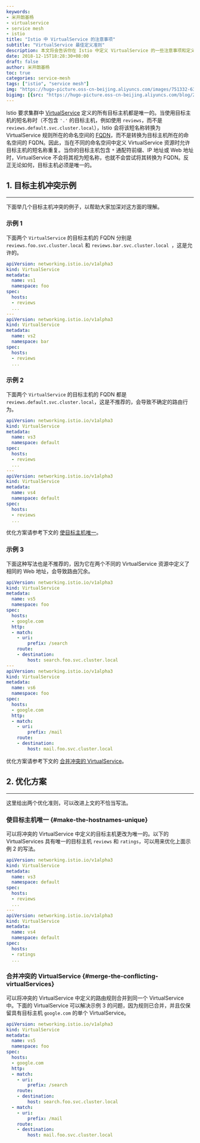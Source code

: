 ```yaml
---
keywords:
- 米开朗基杨
- virtualservice
- service mesh
- istio
title: "Istio 中 VirtualService 的注意事项"
subtitle: "VirtualService 最佳定义准则"
description: 本文将会告诉你在 Istio 中定义 VirtualService 的一些注意事项和定义准则。
date: 2018-12-15T18:28:30+08:00
draft: false
author: 米开朗基杨
toc: true
categories: service-mesh
tags: ["istio", "service mesh"]
img: "https://hugo-picture.oss-cn-beijing.aliyuncs.com/images/751332-637074676275676382.jpg"
bigimg: [{src: "https://hugo-picture.oss-cn-beijing.aliyuncs.com/blog/2019-04-27-080627.jpg"}]
---
```


<!--more-->

Istio 要求集群中 [VirtualService](https://istio.io/zh/docs/reference/config/istio.networking.v1alpha3/#virtualservice) 定义的所有目标主机都是唯一的。当使用目标主机的短名称时（不包含 `'.'` 的目标主机，例如使用 `reviews`，而不是 `reviews.default.svc.cluster.local`），Istio 会将该短名称转换为 VirtualService 规则所在的命名空间的 [FQDN](https://www.wikiwand.com/zh/%E5%AE%8C%E6%95%B4%E7%B6%B2%E5%9F%9F%E5%90%8D%E7%A8%B1)，而不是转换为目标主机所在的命名空间的 FQDN。因此，当在不同的命名空间中定义 VirtualService 资源时允许目标主机的短名称重复。当你的目标主机包含 `*` 通配符前缀、IP 地址或 Web 地址时，VirtualService 不会将其视为短名称，也就不会尝试将其转换为 FQDN。反正无论如何，目标主机必须是唯一的。

## <span id="inline-toc">1.</span> 目标主机冲突示例

----

下面举几个目标主机冲突的例子，以帮助大家加深对这方面的理解。

### 示例 1

下面两个 `VirtualService` 的目标主机的 FQDN 分别是 `reviews.foo.svc.cluster.local` 和 `reviews.bar.svc.cluster.local `，这是允许的。

```yaml
apiVersion: networking.istio.io/v1alpha3
kind: VirtualService
metadata:
  name: vs1
  namespace: foo
spec:
  hosts:
  - reviews
  ...
---
apiVersion: networking.istio.io/v1alpha3
kind: VirtualService
metadata:
  name: vs2
  namespace: bar
spec:
  hosts:
  - reviews
  ...
```

### 示例 2

下面两个 `VirtualService` 的目标主机的 FQDN 都是 `reviews.default.svc.cluster.local`，这是不推荐的，会导致不确定的路由行为。

```yaml
apiVersion: networking.istio.io/v1alpha3
kind: VirtualService
metadata:
  name: vs3
  namespace: default
spec:
  hosts:
  - reviews
  ...
---
apiVersion: networking.istio.io/v1alpha3
kind: VirtualService
metadata:
  name: vs4
  namespace: default
spec:
  hosts:
  - reviews
  ...
```

优化方案请参考下文的 [使目标主机唯一](https://icloudnative.io/posts/conflictingvirtualservicehost/#make-the-hostnames-unique)。

### 示例 3

下面这种写法也是不推荐的，因为它在两个不同的 VirtualService 资源中定义了相同的 Web 地址，会导致路由冗余。

```yaml
apiVersion: networking.istio.io/v1alpha3
kind: VirtualService
metadata:
  name: vs5
  namespace: foo
spec:
  hosts:
  - google.com
  http:
  - match:
    - uri:
        prefix: /search
    route:
    - destination:
        host: search.foo.svc.cluster.local
---
apiVersion: networking.istio.io/v1alpha3
kind: VirtualService
metadata:
  name: vs6
  namespace: foo
spec:
  hosts:
  - google.com
  http:
  - match:
    - uri:
        prefix: /mail
    route:
    - destination:
        host: mail.foo.svc.cluster.local
```

优化方案请参考下文的 [合并冲突的 VirtualService](https://icloudnative.io/posts/conflictingvirtualservicehost/#merge-the-conflicting-virtualServices)。

## <span id="inline-toc">2.</span> 优化方案

----

这里给出两个优化准则，可以改进上文的不恰当写法。

### 使目标主机唯一 {#make-the-hostnames-unique}

可以将冲突的 VirtualService 中定义的目标主机更改为唯一的。以下的 VirtualServices 具有唯一的目标主机 `reviews` 和 `ratings`，可以用来优化上面示例 2 的写法。

```yaml
apiVersion: networking.istio.io/v1alpha3
kind: VirtualService
metadata:
  name: vs3
  namespace: default
spec:
  hosts:
  - reviews
  ...
---
apiVersion: networking.istio.io/v1alpha3
kind: VirtualService
metadata:
  name: vs4
  namespace: default
spec:
  hosts:
  - ratings
  ...
```

### 合并冲突的 VirtualService {#merge-the-conflicting-virtualServices}

可以将冲突的 VirtualService 中定义的路由规则合并到同一个 VirtualService 中。下面的 VirtualService 可以解决示例 3 的问题，因为规则已合并，并且仅保留具有目标主机 `google.com` 的单个 VirtualService。

```yaml
apiVersion: networking.istio.io/v1alpha3
kind: VirtualService
metadata:
  name: vs5
  namespace: foo
spec:
  hosts:
  - google.com
  http:
  - match:
    - uri:
        prefix: /search
    route:
    - destination:
        host: search.foo.svc.cluster.local
  - match:
    - uri:
        prefix: /mail
    route:
    - destination:
        host: mail.foo.svc.cluster.local
```
